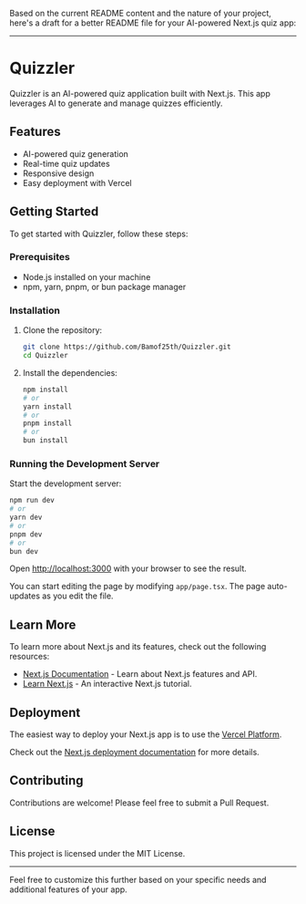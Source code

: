 Based on the current README content and the nature of your project, here's a draft for a better README file for your AI-powered Next.js quiz app:

---

# Quizzler

Quizzler is an AI-powered quiz application built with Next.js. This app leverages AI to generate and manage quizzes efficiently.

## Features

- AI-powered quiz generation
- Real-time quiz updates
- Responsive design
- Easy deployment with Vercel

## Getting Started

To get started with Quizzler, follow these steps:

### Prerequisites

- Node.js installed on your machine
- npm, yarn, pnpm, or bun package manager

### Installation

1. Clone the repository:

   ```bash
   git clone https://github.com/Bamof25th/Quizzler.git
   cd Quizzler
   ```

2. Install the dependencies:

   ```bash
   npm install
   # or
   yarn install
   # or
   pnpm install
   # or
   bun install
   ```

### Running the Development Server

Start the development server:

```bash
npm run dev
# or
yarn dev
# or
pnpm dev
# or
bun dev
```

Open [http://localhost:3000](http://localhost:3000) with your browser to see the result.

You can start editing the page by modifying `app/page.tsx`. The page auto-updates as you edit the file.

## Learn More

To learn more about Next.js and its features, check out the following resources:

- [Next.js Documentation](https://nextjs.org/docs) - Learn about Next.js features and API.
- [Learn Next.js](https://nextjs.org/learn) - An interactive Next.js tutorial.

## Deployment

The easiest way to deploy your Next.js app is to use the [Vercel Platform](https://vercel.com/new?utm_medium=default-template&filter=next.js&utm_source=create-next-app&utm_campaign=create-next-app).

Check out the [Next.js deployment documentation](https://nextjs.org/docs/app/building-your-application/deploying) for more details.

## Contributing

Contributions are welcome! Please feel free to submit a Pull Request.

## License

This project is licensed under the MIT License.

---

Feel free to customize this further based on your specific needs and additional features of your app.
